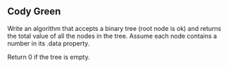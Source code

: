 ## Cody Green

Write an algorithm that accepts a binary tree (root node is ok) and returns the total value of all the nodes in the tree. Assume each node contains a number in its .data property.

Return 0 if the tree is empty.
